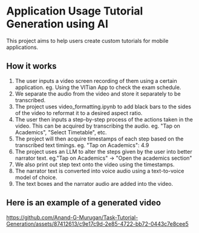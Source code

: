 # Application Usage Tutorial Generation using AI

This project aims to help users create custom tutorials for mobile applications.

## How it works

1. The user inputs a video screen recording of them using a certain application. eg. Using the VITian App to check the exam schedule.
2. We separate the audio from the video and store it separately to be transcribed.
3. The project uses video_formatting.ipynb to add black bars to the sides of the video to reformat it to a desired aspect ratio.
4. The user then inputs a step-by-step process of the actions taken in the video. This can be acquired by transcribing the audio. eg. "Tap on Academics", "Select Timetable", etc.
5. The project will then acquire timestamps of each step based on the transcribed text timings. eg. "Tap on Academics": 4.9
6. The project uses an LLM to alter the steps given by the user into better narrator text. eg."Tap on Academics" -> "Open the academics section"
7. We also print out step text onto the video using the timestamps.
8. The narrator text is converted into voice audio using a text-to-voice model of choice.
9. The text boxes and the narrator audio are added into the video.

## Here is an example of a generated video

https://github.com/Anand-G-Murugan/Task-Tutorial-Generation/assets/87412613/c9e17c9d-2e85-4722-bb72-0443c7e8cee5

